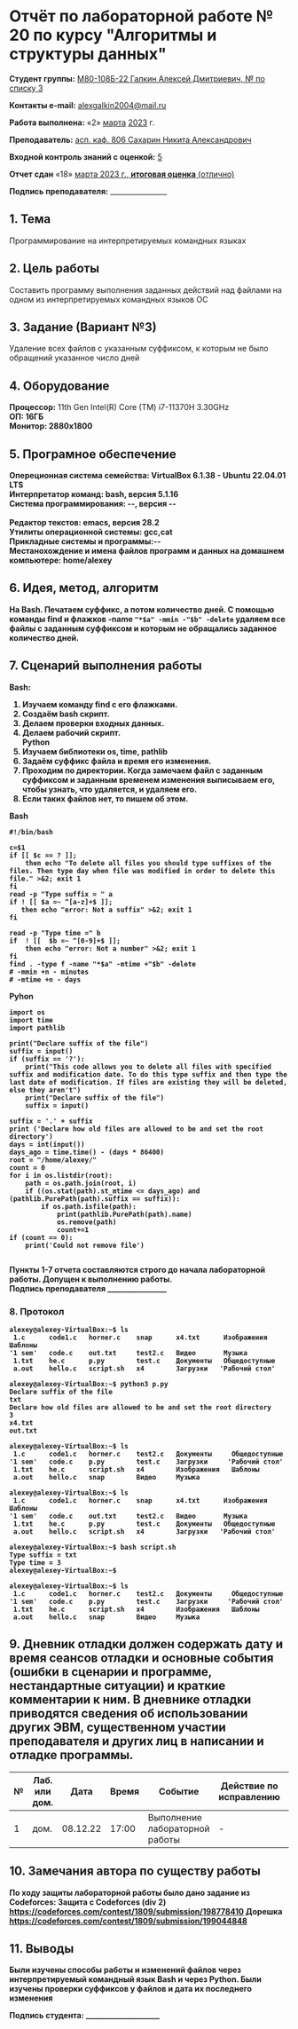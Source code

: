 # **Отчёт по лабораторной работе № 20** по курсу "Алгоритмы и структуры данных"

<b>Студент группы:</b> <ins>М80-108Б-22 Галкин Алексей Дмитриевич, № по списку 3</ins> 

<b>Контакты e-mail:</b> <ins>alexgalkin2004@mail.ru</ins>

<b>Работа выполнена:</b> «2» <ins>марта</ins> <ins>2023</ins> г.

<b>Преподаватель:</b> <ins>асп. каф. 806 Сахарин Никита Александрович</ins>

<b>Входной контроль знаний с оценкой:</b> <ins>5</ins>

<b>Отчет сдан</b> «18» <ins>марта<ins> 2023</ins> г., <b>итоговая оценка</b> <ins> (отлично)</ins>

<b>Подпись преподавателя:</b> ________________  

## 1. Тема
Программирование на интерпретируемых командных языках
## 2. Цель работы
Составить программу выполнения заданных действий над файлами на одном из интерпретируемых командных языков ОС
## 3. Задание (Вариант №3)
Удаление всех файлов с указанным суффиксом, к которым не было обращений указанное число дней 

## 4. Оборудование
<b>Процессор:</b> 11th Gen Intel(R) Core (TM) i7-11370H 3.30GHz<br/>
<b>ОП: 16ГБ <br/>
<b>Монитор: 2880x1800 <br/>
## 5. Програмное обеспечение
<b>Опереционная система семейства: VirtualBox 6.1.38 - Ubuntu 22.04.01 LTS<br/>
<b>Интерпретатор команд:</b> bash, версия 5.1.16<br/>
<b>Система программирования:</b> --, версия --<br/>  
<b>Редактор текстов:</b> emacs, версия **28.2**<br/>
<b>Утилиты операционной системы:</b> gcc,cat<br/>
<b>Прикладные системы и программы:</b>--<br/>
<b>Местанохождение и имена файлов программ и данных на домашнем компьютере:</b> home/alexey<br/>
## 6. Идея, метод, алгоритм   
На Bash.
Печатаем суффикс, а потом количество дней. С помощью команды find и флажков -name ```"*$a" -mmin -"$b" -delete``` удаляем все файлы с заданным суффиксом и которым не обращались заданное количество дней.

## 7. Сценарий выполнения работы
Bash: 
1. Изучаем команду find с его флажками.       
2. Создаём bash скрипт.      
3. Делаем проверки входных данных.    
4. Делаем рабочий скрипт.   
Python    
1. Изучаем библиотеки os, time, pathlib
2. Задаём суффикс файла и время его изменения.   
3. Проходим по директории. Когда замечаем файл с заданным суффиксом и заданным временем изменения выписываем его, чтобы узнать, что удаляется, и удаляем его.   
4. Если таких файлов нет, то пишем об этом.    
    
Bash
```
#!/bin/bash

c=$1
if [[ $c == ? ]];
    then echo "To delete all files you should type suffixes of the files. Then type day when file was modified in order to delete this file." >&2; exit 1
fi
read -p "Type suffix = " a
if ! [[ $a =~ ^[a-z]+$ ]];
   then echo "error: Not a suffix" >&2; exit 1
fi

read -p "Type time =" b
if  ! [[  $b =~ ^[0-9]+$ ]];
    then echo "error: Not a number" >&2; exit 1
fi
find . -type f -name "*$a" -mtime +"$b" -delete
# -mmin +n - minutes
# -mtime +n - days
```
    
Pyhon
```
import os
import time
import pathlib

print("Declare suffix of the file")
suffix = input()
if (suffix == '?'):
    print("This code allows you to delete all files with specified suffix and modification date. To do this type suffix and then type the last date of modification. If files are existing they will be deleted, else they aren't")
    print("Declare suffix of the file")
    suffix = input()
    
suffix = '.' + suffix 
print ('Declare how old files are allowed to be and set the root directory')
days = int(input())
days_ago = time.time() - (days * 86400)
root = "/home/alexey/"
count = 0
for i in os.listdir(root):
    path = os.path.join(root, i)
    if ((os.stat(path).st_mtime <= days_ago) and (pathlib.PurePath(path).suffix == suffix)):
        if os.path.isfile(path):
            print(pathlib.PurePath(path).name)
            os.remove(path)
            count+=1
if (count == 0):
    print('Could not remove file')
                                           
```

Пункты 1-7 отчета составляются строго до начала лабораторной работы.
Допущен к выполнению работы.  
<b>Подпись преподавателя</b> ________________
### 8. **Протокол**
```
alexey@alexey-VirtualBox:~$ ls
 1.c      code1.c   horner.c    snap      x4.txt      Изображения     Шаблоны
'1 sem'   code.c    out.txt     test2.c   Видео       Музыка
 1.txt    he.c      p.py        test.c    Документы   Общедоступные
 a.out    hello.c   script.sh   x4        Загрузки   'Рабочий стол'

alexey@alexey-VirtualBox:~$ python3 p.py
Declare suffix of the file
txt
Declare how old files are allowed to be and set the root directory
3
x4.txt
out.txt

alexey@alexey-VirtualBox:~$ ls
 1.c      code1.c   horner.c    test2.c   Документы     Общедоступные
'1 sem'   code.c    p.py        test.c    Загрузки     'Рабочий стол'
 1.txt    he.c      script.sh   x4        Изображения   Шаблоны
 a.out    hello.c   snap        Видео     Музыка

```
```
alexey@alexey-VirtualBox:~$ ls
 1.c      code1.c   horner.c    snap      x4.txt      Изображения     Шаблоны
'1 sem'   code.c    out.txt     test2.c   Видео       Музыка
 1.txt    he.c      p.py        test.c    Документы   Общедоступные
 a.out    hello.c   script.sh   x4        Загрузки   'Рабочий стол'

alexey@alexey-VirtualBox:~$ bash script.sh
Type suffix = txt
Type time = 3
alexey@alexey-VirtualBox:~$ 

alexey@alexey-VirtualBox:~$ ls
 1.c      code1.c   horner.c    test2.c   Документы     Общедоступные
'1 sem'   code.c    p.py        test.c    Загрузки     'Рабочий стол'
 1.txt    he.c      script.sh   x4        Изображения   Шаблоны
 a.out    hello.c   snap        Видео     Музыка

```
## 9. Дневник отладки должен содержать дату и время сеансов отладки и основные события (ошибки в сценарии и программе, нестандартные ситуации) и краткие комментарии к ним. В дневнике отладки приводятся сведения об использовании других ЭВМ, существенном участии преподавателя и других лиц в написании и отладке программы.

| № |  Лаб. или дом. | Дата | Время | Событие | Действие по исправлению | Примечание |
| ------ | ------ | ------ | ------ | ------ | ------ | ------ |
| 1 | дом. | 08.12.22 | 17:00 | Выполнение лабораторной работы | - | - |    
## 10. Замечания автора по существу работы
По ходу защиты лабораторной работы было дано задание из Codeforces:
Защита с Codeforces (div 2)
https://codeforces.com/contest/1809/submission/198778410
Дорешка
https://codeforces.com/contest/1809/submission/199044848

## 11. Выводы
Были изучены способы работы и изменений файлов через интерпретируемый командный язык Bash и через Python. Были изучены проверки суффиксов у файлов и дата их последнего изменения  

<b>Подпись студента:</b> ____________________
